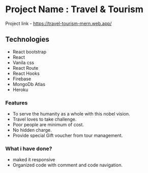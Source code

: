 # Project Name : Travel & Tourism

Project link - https://travel-tourism-mern.web.app/

## Technologies

- React bootstrap
- React
- Vanila css
- React Route
- React Hooks
- Firebase
- MongoDb Atlas
- Heroku

### Features

- To serve the humanity as a whole with this nobel vision.
- Travel loves to take challenge.
- Poor people are minimum of cost.
- No hidden charge.
- Provide special Gift voucher from tour management. 

### What i have done?

- maked it responsive
- Organized code with comment and code navigation.
